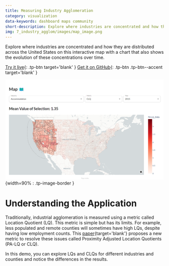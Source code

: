```yaml
---
title: Measuring Industry Agglomeration
category: visualization
data-keywords: dashboard maps community
short-description: Explore where industries are concentrated and how they are distributed across the United States.
img: 7_industry_agglom/images/map_image.png
---
```


Explore where industries are concentrated and how they are distributed across 
the United States on this interactive map with a chart that also shows the evolution 
of these concentrations over time.

[Try it live](https://industry-agglom.taipy.cloud/){: .tp-btn target='blank' }
[Get it on GitHub](https://github.com/Avaiga/demo-industry-agglom){: .tp-btn .tp-btn--accent target='blank' }

![Map](images/map_image.png){width=90% : .tp-image-border }

# Understanding the Application

Traditionally, industrial agglomeration is measured using a metric called Location 
Quotient (LQ). This metric is simple but has its limits. For example, less populated 
and remote counties will sometimes have high LQs, despite having low employment counts. 
This [paper](https://www.statsamerica.org/downloads/user-guides/user-guide-PALQ.pdf){target='blank'} proposes a new metric to resolve these issues called Proximity Adjusted 
Location Quotients (PA-LQ or CLQ).

In this demo, you can explore LQs and CLQs for different industries and counties and 
notice the differences in the results.